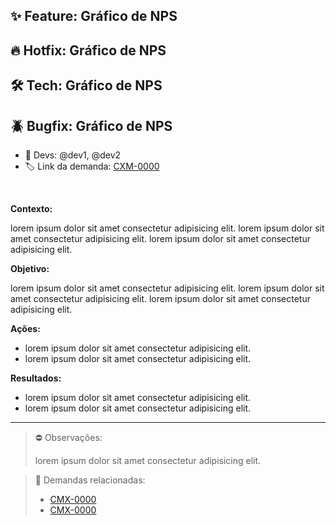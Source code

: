 ## ✨ Feature: Gráfico de NPS
## 🔥 Hotfix: Gráfico de NPS
## 🛠️ Tech: Gráfico de NPS
## 🪲 Bugfix: Gráfico de NPS

- 🧟 Devs: @dev1, @dev2
- 🏷️ Link da demanda: [CXM-0000](https://trackco.atlassian.net/browse/CXM-0000)

<br />

**Contexto:**

lorem ipsum dolor sit amet consectetur adipisicing elit. lorem ipsum dolor sit amet consectetur adipisicing elit. lorem ipsum dolor sit amet consectetur adipisicing elit.

**Objetivo:**

lorem ipsum dolor sit amet consectetur adipisicing elit. lorem ipsum dolor sit amet consectetur adipisicing elit. lorem ipsum dolor sit amet consectetur adipisicing elit.

**Ações:**

- lorem ipsum dolor sit amet consectetur adipisicing elit.
- lorem ipsum dolor sit amet consectetur adipisicing elit.

**Resultados:**

- lorem ipsum dolor sit amet consectetur adipisicing elit.
- lorem ipsum dolor sit amet consectetur adipisicing elit.

<hr />

> ⛔ Observações:
>
> lorem ipsum dolor sit amet consectetur adipisicing elit.

> 🔖 Demandas relacionadas:
>   - [CMX-0000](https://trackco.atlassian.net/browse/CXM-0000)
>   - [CMX-0000](https://trackco.atlassian.net/browse/CXM-0000)
